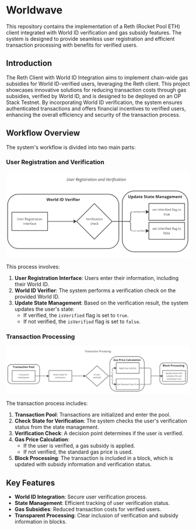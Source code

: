 # Worldwave
This repository contains the implementation of a Reth (Rocket Pool ETH) client integrated with World ID verification and gas subsidy features. The system is designed to provide seamless user registration and efficient transaction processing with benefits for verified users.

## Introduction
The Reth Client with World ID Integration aims to implement chain-wide gas subsidies for World ID-verified users, leveraging the Reth client. This project showcases innovative solutions for reducing transaction costs through gas subsidies, verified by World ID, and is designed to be deployed on an OP Stack Testnet. By incorporating World ID verification, the system ensures authenticated transactions and offers financial incentives to verified users, enhancing the overall efficiency and security of the transaction process.

## Workflow Overview
The system's workflow is divided into two main parts:

### User Registration and Verification
![User Registration and Verification Workflow](./diagrams/user_registration.jpg)

This process involves:

1. **User Registration Interface**: Users enter their information, including their World ID.
2. **World ID Verifier**: The system performs a verification check on the provided World ID.
3. **Update State Management**: Based on the verification result, the system updates the user's state:
    - If verified, the `isVerified` flag is set to `true`.
    - If not verified, the `isVerified` flag is set to `false`.

### Transaction Processing
![Transaction Processing Workflow](./diagrams/transaction_processing.jpg)

The transaction process includes:

1. **Transaction Pool**: Transactions are initialized and enter the pool.
2. **Check State for Verification**: The system checks the user's verification status from the state management.
3. **Verification Check**: A decision point determines if the user is verified.
4. **Gas Price Calculation**:
    - If the user is verified, a gas subsidy is applied.
    - If not verified, the standard gas price is used.
5. **Block Processing**: The transaction is included in a block, which is updated with subsidy information and verification status.

## Key Features
- **World ID Integration**: Secure user verification process.
- **State Management**: Efficient tracking of user verification status.
- **Gas Subsidies**: Reduced transaction costs for verified users.
- **Transparent Processing**: Clear inclusion of verification and subsidy information in blocks.
